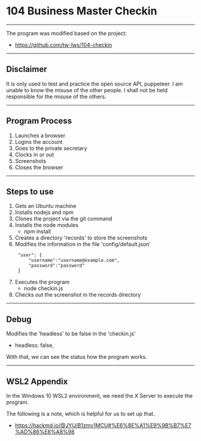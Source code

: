 # 104 Business Master Checkin
-----------
The program was modified based on the project:
- https://github.com/tw-lws/104-checkin

-----------
## Disclaimer
It is only used to test and practice the open source API, puppeteer.
I am unable to know the misuse of the other people.
I shall not be held responsible for the misuse of the others.

-----------
## Program Process
1. Launches a browser
2. Logins the account
3. Goes to the private secretary
4. Clocks in or out
6. Screenshots
7. Closes the browser

------
## Steps to use
1. Gets an Ubuntu machine
2. Installs nodejs and npm
3. Clones the project via the git command
4. Installs the node modules
   - npm install
5. Creates a directory 'records' to store the screenshots
6. Modifies the information in the file 'config/default.json'
   ```
    "user": {
        "username":"username@example.com",
        "password":"password"
    }
   ```
6. Executes the program
   - node checkin.js
7. Checks out the screenshot in the records directory

-----------
## Debug
Modifies the 'headless' to be false in the 'checkin.js'
- headless: false,

With that, we can see the status how the program works.

-----------
## WSL2 Appendix

In the Windows 10 WSL2 environment, we need the X Server to execute the program.

The following is a note, which is helpful for us to set up that.
- https://hackmd.io/@JYU/B1zmv1MCU#%E6%8E%A1%E9%9B%B7%E7%AD%86%E8%A8%98
